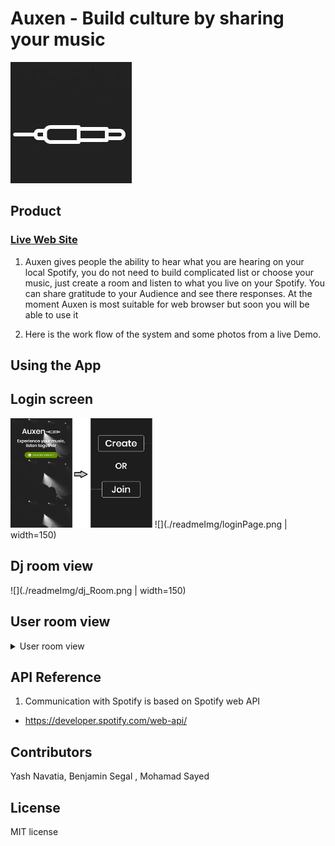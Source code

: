 # Auxen - Build culture by sharing your music

![](./readmeImg/auxenLogo.jpg)

## Product

### [Live Web Site](https://www.auxen.live/)

1. Auxen gives people the ability to hear what you are hearing on your local Spotify, you do not need to build complicated list or choose your music, just create a room and listen to what you live on your Spotify.
You can share gratitude to your Audience and see there responses. At the moment Auxen is most suitable for web browser but soon you will be able to use it

2. Here is the work flow of the system and some photos from a live Demo.


## Using the App

## Login screen
<img src="./readmeImg/loginPage.png" width="45%"></img>
  ![](./readmeImg/loginPage.png | width=150)

## Dj room view

![](./readmeImg/dj_Room.png | width=150)

## User room view

 <details>
 <summary>User room view </summary>

 ![](./readmeImg/user_Room.png | width=150)
 </details>


## API Reference

1. Communication with Spotify is based on Spotify web API

- https://developer.spotify.com/web-api/

## Contributors

Yash Navatia, Benjamin Segal , Mohamad Sayed

## License
  MIT license
